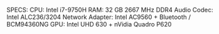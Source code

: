 SPECS:
CPU: Intel i7-9750H
RAM: 32 GB 2667 MHz DDR4
Audio Codec: Intel ALC236/3204
Network Adapter: Intel AC9560 + Bluetooth / BCM94360NG
GPU: Intel UHD 630 + nVidia Quadro P620

